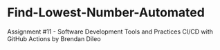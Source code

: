 # Find-Lowest-Number-Automated
Assignment #11 - Software Development Tools and Practices
CI/CD with GitHub Actions by Brendan Dileo
